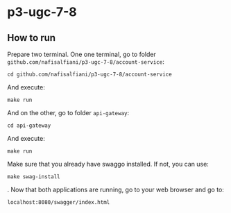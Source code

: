 # p3-ugc-7-8

## How to run

Prepare two terminal. One one terminal, go to folder `github.com/nafisalfiani/p3-ugc-7-8/account-service`:

```shell
cd github.com/nafisalfiani/p3-ugc-7-8/account-service
```

And execute:

```shell
make run
```

And on the other, go to folder `api-gateway`:

```shell
cd api-gateway
```

And execute:

```shell
make run
```

Make sure that you already have swaggo installed. If not, you can use:

```shell
make swag-install
```

. Now that both applications are running, go to your web browser and go to:

```shell
localhost:8080/swagger/index.html
```
